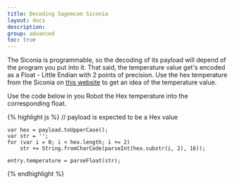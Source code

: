 ```yaml
---
title: Decoding Sagemcom Siconia
layout: docs
description: 
group: advanced
toc: true
---
```


The Siconia is programmable, so the decoding of its payload will depend of the program you put into it.
That said, the temperature value get's encoded as a Float - Little Endian with 2 points of precision. Use the hex temperature from the Siconia on [this website](https://www.scadacore.com/tools/programming-calculators/online-hex-converter/) to get an idea of the temperature value. 

Use the code below in you Robot the Hex temperature into the corresponding float.

{% highlight js %}
    // payload is expected to be a Hex value

    var hex = payload.toUpperCase();
    var str = '';
    for (var i = 0; i < hex.length; i += 2)
        str += String.fromCharCode(parseInt(hex.substr(i, 2), 16));
    
    entry.temperature = parseFloat(str);
{% endhighlight %}